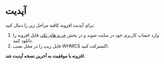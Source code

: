 # آپدیت

برای آپدیت افزونه کافیه مراحل زیر را دنبال کنید:

1. وارد حساب کاربری خود در سایت شوید و در بخش [خرید های تکی](https://designesia.ir/account/?tab=downloads) فایل افزونه را دانلود کنید.
2. فایل زیپ را در محل نصب WHMCS اکسترکت کنید.

**افزونه با موفقیت به آخرین نسخه آپدیت شد.**
